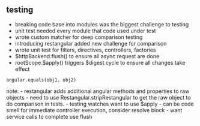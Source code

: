 ##  testing

- breaking code base into modules was the biggest challenge to testing
- unit test needed every module that code used under test
- wrote custom matcher for deep comparison testing
- introducing restangular added new challenge for comparison
- wrote unit test for filters, directives, controllers, factories
- $httpBackend.flush() to ensure all async request are done
- rootScope.$apply() triggers $digest cycle to ensure all changes take effect

```
angular.equals(obj1, obj2)
```

note:
    - restangular adds additional angular methods and properties to raw objects
    - need to use Restangular.stripRestangular to get the raw object to do comparison in tests.
    - testing watches want to use $apply
    - can be code smell for immediate controller execution, consider resolve block
    - want service calls to complete use flush
